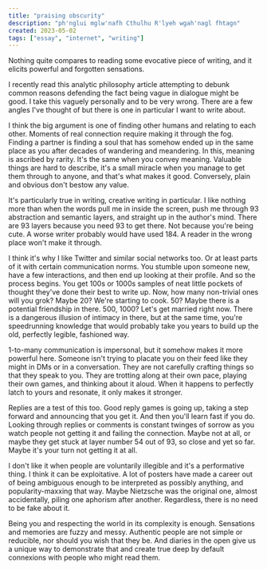 ```yaml
---
title: "praising obscurity"
description: "ph'nglui mglw'nafh Cthulhu R'lyeh wgah'nagl fhtagn"
created: 2023-05-02
tags: ["essay", "internet", "writing"]
---
```


Nothing quite compares to reading some evocative piece of writing, and it elicits powerful and forgotten sensations.

I recently read this analytic philosophy article attempting to debunk common reasons defending the fact being vague in dialogue might be good. I take this vaguely personally and to be very wrong. There are a few angles I've thought of but there is one in particular I want to write about.

I think the big argument is one of finding other humans and relating to each other. Moments of real connection require making it through the fog. Finding a partner is finding a soul that has somehow ended up in the same place as you after decades of wandering and meandering. In this, meaning is ascribed by rarity. It's the same when you convey meaning. Valuable things are hard to describe, it's a small miracle when you manage to get them through to anyone, and that's what makes it good. Conversely, plain and obvious don't bestow any value.

It's particularly true in writing, creative writing in particular. I like nothing more than when the words pull me in inside the screen, push me through 93 abstraction and semantic layers, and straight up in the author's mind. There are 93 layers because you need 93 to get there. Not because you're being cute. A worse writer probably would have used 184. A reader in the wrong place won't make it through.

I think it's why I like Twitter and similar social networks too. Or at least parts of it with certain communication norms. You stumble upon someone new, have a few interactions, and then end up looking at their profile. And so the process begins. You get 100s or 1000s samples of neat little pockets of thought they've done their best to write up. Now, how many non-trivial ones will you grok?
Maybe 20? We're starting to cook. 50? Maybe there is a potential friendship in there. 500, 1000? Let's get married right now. There is a dangerous illusion of intimacy in there, but at the same time, you're speedrunning knowledge that would probably take you years to build up the old, perfectly legible, fashioned way.

1-to-many communication is impersonal, but it somehow makes it more powerful here. Someone isn't trying to placate you on their feed like they might in DMs or in a conversation. They are not carefully crafting things so that they speak to you. They are trotting along at their own pace, playing their own games, and thinking about it aloud. When it happens to perfectly latch to yours and resonate, it only makes it stronger.

Replies are a test of this too. Good reply games is going up, taking a step forward and announcing that you get it. And then you'll learn fast if you do. Looking through replies or comments is constant twinges of sorrow as you watch people not getting it and failing the connection. Maybe not at all, or maybe they get stuck at layer number 54 out of 93, so close and yet so far. Maybe it's your turn not getting it at all.

I don't like it when people are voluntarily illegible and it's a performative thing. I think it can be exploitative. A lot of posters have made a career out of being ambiguous enough to be interpreted as possibly anything, and popularity-maxxing that way. Maybe Nietzsche was the original one, almost accidentally, piling one aphorism after another. Regardless, there is no need to be fake about it.

Being you and respecting the world in its complexity is enough. Sensations and memories are fuzzy and messy. Authentic people are not simple or reducible, nor should you wish that they be. And diaries in the open give us a unique way to demonstrate that and create true deep by default connexions with people who might read them.
